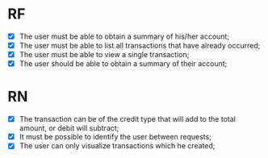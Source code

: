 # RF

- [X] The user must be able to obtain a summary of his/her account;
- [X] The user must be able to list all transactions that have already occurred;
- [X] The user must be able to view a single transaction;
- [X] The user should be able to obtain a summary of their account;

# RN

- [X] The transaction can be of the credit type that will add to the total amount, or debit will subtract;
- [X] It must be possible to identify the user between requests;
- [X] The user can only visualize transactions which he created;
